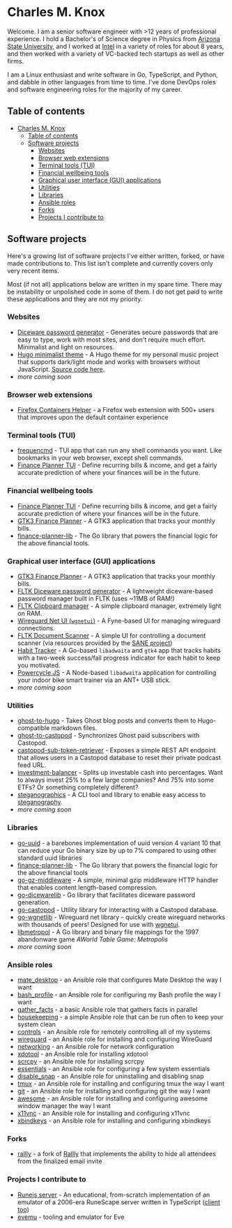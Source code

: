 # Charles M. Knox

Welcome. I am a senior software engineer with >12 years of professional experience. I hold a Bachelor's of Science degree in Physics from [Arizona State University](https://asu.edu), and I worked at [Intel](https://intel.com) in a variety of roles for about 8 years, and then worked with a variety of VC-backed tech startups as well as other firms.

I am a Linux enthusiast and write software in Go, TypeScript, and Python, and dabble in other languages from time to time. I've done DevOps roles and software engineering roles for the majority of my career.

## Table of contents

- [Charles M. Knox](#charles-m-knox)
  - [Table of contents](#table-of-contents)
  - [Software projects](#software-projects)
    - [Websites](#websites)
    - [Browser web extensions](#browser-web-extensions)
    - [Terminal tools (TUI)](#terminal-tools-tui)
    - [Financial wellbeing tools](#financial-wellbeing-tools)
    - [Graphical user interface (GUI) applications](#graphical-user-interface-gui-applications)
    - [Utilities](#utilities)
    - [Libraries](#libraries)
    - [Ansible roles](#ansible-roles)
    - [Forks](#forks)
    - [Projects I contribute to](#projects-i-contribute-to)

## Software projects

Here's a growing list of software projects I've either written, forked, or have made contributions to. This list isn't complete and currently covers only very recent items.

Most (if not all) applications below are written in my spare time. There may be instability or unpolished code in some of them. I do not get paid to write these applications and they are not my priority.

### Websites

- [Diceware password generator](https://diceware.charlesmknox.com) - Generates secure passwords that are easy to type, work with most sites, and don't require much effort. Minimalist and light on resources.
- [Hugo minimalist theme](https://aperspection.com) - A Hugo theme for my personal music project that supports dark/light mode and works with browsers without JavaScript. [Source code here](https://github.com/charles-m-knox/hugo-minimalist-theme).
- *more coming soon*

### Browser web extensions

- [Firefox Containers Helper](https://codeberg.org/firefox-containers-helper/firefox-containers-helper) - a Firefox web extension with 500+ users that improves upon the default container experience

### Terminal tools (TUI)

- [frequencmd](https://github.com/charles-m-knox/frequencmd) - TUI app that can run any shell commands you want. Like bookmarks in your web browser, except shell commands.
- [Finance Planner TUI](https://github.com/charles-m-knox/finance-planner-tui) - Define recurring bills & income, and get a fairly accurate prediction of where your finances will be in the future.

### Financial wellbeing tools

- [Finance Planner TUI](https://github.com/charles-m-knox/finance-planner-tui) - Define recurring bills & income, and get a fairly accurate prediction of where your finances will be in the future.
- [GTK3 Finance Planner](https://github.com/charles-m-knox/gtk-finance-planner) - A GTK3 application that tracks your monthly bills.
- [finance-planner-lib](https://github.com/charles-m-knox/finance-planner-lib) - The Go library that powers the financial logic for the above financial tools.

### Graphical user interface (GUI) applications

- [GTK3 Finance Planner](https://github.com/charles-m-knox/gtk-finance-planner) - A GTK3 application that tracks your monthly bills.
- [FLTK Diceware password generator](https://github.com/charles-m-knox/go-fltk-diceware) - A lightweight diceware-based password manager built in FLTK (uses ~11MB of RAM!)
- [FLTK Clipboard manager](https://github.com/charles-m-knox/go-fltk-clipboard) - A simple clipboard manager, extremely light on RAM.
- [Wireguard Net UI (`wgnetui`)](https://github.com/charles-m-knox/wgnetui) - A Fyne-based UI for managing wireguard connections.
- [FLTK Document Scanner](https://github.com/charles-m-knox/go-fltk-sane) - A simple UI for controlling a document scanner (via resources provided by the [SANE project](http://www.sane-project.org/))
- [Habit Tracker](https://github.com/charles-m-knox/habit-tracker-adwaita) - A Go-based `libadwaita` and `gtk4` app that tracks habits with a two-week success/fail progress indicator for each habit to keep you motivated.
- [Powercycle JS](https://github.com/charles-m-knox/powercycle-js) - A Node-based `libadwaita` application for controlling your indoor bike smart trainer via an ANT+ USB stick.
- *more coming soon*

### Utilities

- [ghost-to-hugo](https://github.com/charles-m-knox/ghost-to-hugo) - Takes Ghost blog posts and converts them to Hugo-compatible markdown files.
- [ghost-to-castopod](https://github.com/charles-m-knox/ghost-to-castopod) - Synchronizes Ghost paid subscribers with Castopod.
- [castopod-sub-token-retriever](https://github.com/charles-m-knox/castopod-sub-token-retriever) - Exposes a simple REST API endpoint that allows users in a Castopod database to reset their private podcast feed URL.
- [investment-balancer](https://github.com/charles-m-knox/investment-balancer) - Splits up investable cash into percentages. Want to always invest 25% to a few large companies? And 75% into some ETFs? Or something completely different?
- [steganographics](https://github.com/charles-m-knox/steganographics) - A CLI tool and library to enable easy access to [steganography](https://en.wikipedia.org/wiki/Steganography).
- *more coming soon*

### Libraries

- [go-uuid](https://github.com/charles-m-knox/go-uuid) - a barebones implementation of uuid version 4 variant 10 that can reduce your Go binary size by up to 7% compared to using other standard uuid libraries
- [finance-planner-lib](https://github.com/charles-m-knox/finance-planner-lib) - The Go library that powers the financial logic for the above financial tools
- [go-gz-middleware](https://github.com/charles-m-knox/go-gz-middleware) - A simple, minimal gzip middleware HTTP handler that enables content length-based compression.
- [go-dicewarelib](https://github.com/charles-m-knox/go-dicewarelib) - Go library that facilitates diceware password generation.
- [go-castopod](https://github.com/charles-m-knox/go-castopod) - Utility library for interacting with a Castopod database.
- [go-wgnetlib](https://github.com/charles-m-knox/go-wgnetlib) - Wireguard net library - quickly create wireguard networks with thousands of peers! Designed for use with [wgnetui](https://github.com/charles-m-knox/wgnetui).
- [libmetropol](https://github.com/charles-m-knox/libmetropol) - A Go library and binary file mappings for the 1997 abandonware game *AWorld Table Game: Metropolis*
- *more coming soon*

### Ansible roles

- [mate_desktop](https://github.com/charles-m-knox/ansible-role-mate-desktop) - an Ansible role that configures Mate Desktop the way I want
- [bash_profile](https://github.com/charles-m-knox/ansible-role-bash-profile) - an Ansible role for configuring my Bash profile the way I want
- [gather_facts](https://github.com/charles-m-knox/ansible-role-gather-facts) - a basic Ansible role that gathers facts in parallel
- [housekeeping](https://github.com/charles-m-knox/ansible-role-housekeeping) - a simple Ansible role that can be run often to keep your system clean
- [controls](https://github.com/charles-m-knox/ansible-role-controls) - an Ansible role for remotely controlling all of my systems
- [wireguard](https://github.com/charles-m-knox/ansible-role-wireguard) - an Ansible role for installing and configuring WireGuard
- [networking](https://github.com/charles-m-knox/ansible-role-networking) - an Ansible role for network configuration
- [xdotool](https://github.com/charles-m-knox/ansible-role-xdotool) - an Ansible role for installing xdotool
- [scrcpy](https://github.com/charles-m-knox/ansible-role-scrcpy) - an Ansible role for installing scrcpy
- [essentials](https://github.com/charles-m-knox/ansible-role-essentials) - an Ansible role for configuring a few system essentials
- [disable_snap](https://github.com/charles-m-knox/ansible-role-disable-snap) - an Ansible role for uninstalling and disabling snap
- [tmux](https://github.com/charles-m-knox/ansible-role-tmux) - an Ansible role for installing and configuring tmux the way I want
- [git](https://github.com/charles-m-knox/ansible-role-git) - an Ansible role for installing and configuring git the way I want
- [awesome](https://github.com/charles-m-knox/ansible-role-awesome) - an Ansible role for installing and configuring awesome window manager the way I want
- [x11vnc](https://github.com/charles-m-knox/ansible-role-x11vnc) - an Ansible role for installing and configuring x11vnc
- [xbindkeys](https://github.com/charles-m-knox/ansible-role-xbindkeys) - an Ansible role for installing and configuring xbindkeys

### Forks

- [rallly](https://github.com/charles-m-knox/rallly/tree/bcc-attendees) - a fork of [Rallly](https://github.com/lukevella/rallly) that implements the ability to hide all attendees from the finalized email invite

### Projects I contribute to

- [Runejs server](https://github.com/runejs/server) - An educational, from-scratch implementation of an emulator of a 2006-era RuneScape server written in TypeScript ([client too](https://github.com/runejs/refactored-client-435))
- [evemu](https://github.com/EvEmu-Project/evemu_Crucible) - tooling and emulator for Eve
